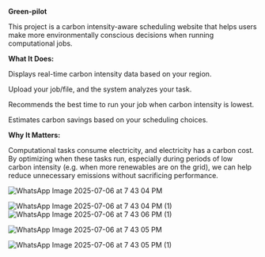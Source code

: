  **Green-pilot**

                                                                                     
  This project is a carbon intensity-aware scheduling website that helps users make more environmentally conscious decisions when running computational jobs.
          
 **What It Does:**
          
  Displays real-time carbon intensity data based on your region.

  Upload your job/file, and the system analyzes your task.

  Recommends the best time to run your job when carbon intensity is lowest.

  Estimates carbon savings based on your scheduling choices.
                                                                                    
  **Why It Matters:**
  
  Computational tasks consume electricity, and electricity has a carbon cost. By optimizing when these tasks run, especially during periods of low carbon intensity 
 (e.g. when more renewables are on the grid), we can help reduce unnecessary emissions without sacrificing performance.

 ![WhatsApp Image 2025-07-06 at 7 43 04 PM](https://github.com/user-attachments/assets/142e8cdd-05b3-41ee-b84d-f6870fdf1295)

 ![WhatsApp Image 2025-07-06 at 7 43 04 PM (1)](https://github.com/user-attachments/assets/7b57f544-b906-4da1-9548-f50e49aa244a)
 ![WhatsApp Image 2025-07-06 at 7 43 06 PM (1)](https://github.com/user-attachments/assets/c748de00-6a6e-41dc-a6a8-c2ac6c95f688)

 
 


 
 ![WhatsApp Image 2025-07-06 at 7 43 05 PM](https://github.com/user-attachments/assets/4a39775d-0f6b-4c39-8649-dab50efd51a2)

 ![WhatsApp Image 2025-07-06 at 7 43 05 PM (1)](https://github.com/user-attachments/assets/f69ddfae-3d68-4770-9c5f-52105d139c2d)





